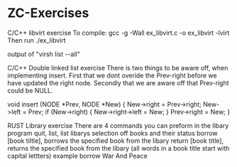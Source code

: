 # ZC-Exercises

C/C++ libvirt exercise
To compile:
  gcc -g -Wall ex_libvirt.c -o ex_libvirt -lvirt
Then run
  ./ex_libvirt
  
  
 output of "virsh list --all"
  
  

C/C++ Double linked list exercise
There is two things to be aware off, when implementing insert. 
  First that we dont overide the Prev-right before we have updated the right node.
  Secondly that we are aware off that Prev-right could be NULL.

void insert (NODE *Prev, NODE *New) {
    New->right = Prev->right;
    New->left = Prev;
    if (New->right) {
        New->right->left = New;
    }
    Prev->right = New;
}

RUST Library exercise
There are 4 commands you can preform in the libary program
  quit,
  list, list libarys selection off books and their status
  borrow [book tiltle], borrows the specified book from the libary
  return [book title], returns the specified book from the libary
  (all words in a book title start with capital lettters)
  example
    borrow War And Peace
